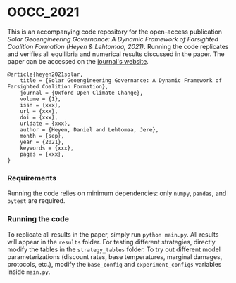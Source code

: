 # OOCC_2021

This is an accompanying code repository for the open-access publication *Solar Geoengineering Governance: A Dynamic Framework of Farsighted Coalition Formation (Heyen & Lehtomaa, 2021)*.
Running the code replicates and verifies all equilibria and numerical results discussed in the paper.
The paper can be accessed on the [journal's website](https://academic.oup.com/oocc/issue/1/1).

```
@article{heyen2021solar,
    title = {Solar Geoengineering Governance: A Dynamic Framework of Farsighted Coalition Formation},
    journal = {Oxford Open Climate Change},
    volume = {1},
    issn = {xxx},
    url = {xxx},
    doi = {xxx},
    urldate = {xxx},
    author = {Heyen, Daniel and Lehtomaa, Jere},
    month = {sep},
    year = {2021},
    keywords = {xxx},
    pages = {xxx},
}
```

### Requirements
Running the code relies on minimum dependencies: only `numpy`, `pandas`, and `pytest` are required.

### Running the code
To replicate all results in the paper, simply run ```python main.py```.
All results will appear in the ```results``` folder.
For testing different strategies, directly modify the tables in the ```strategy_tables``` folder.
To try out different model parameterizations (discount rates, base temperatures, marginal damages, protocols, etc.), 
modify the ```base_config``` and ```experiment_configs``` variables inside ```main.py```.